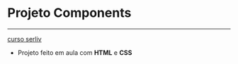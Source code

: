 # Projeto Components
***

[curso serliv](https://www.udemy.com/course/curso-web-design-fundamentos-aprenda-html-css-e-javascript/?couponCode=LEADERSALE24B)

* Projeto feito em aula com **HTML** e **CSS**
